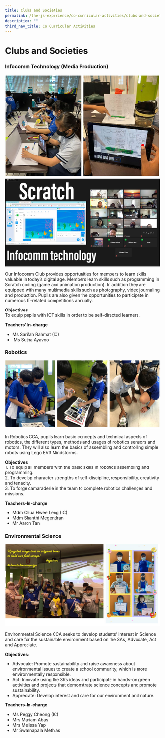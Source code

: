 ```yaml
---
title: Clubs and Societies
permalink: /the-js-experience/co-curricular-activities/clubs-and-societies/
description: ""
third_nav_title: Co Curricular Activities
---
```

# **Clubs and Societies**

  

### Infocomm Technology (Media Production)

![](/images/Infocomm%201.jpg)
![](/images/Infocomm%203.jpg)

Our Infocomm Club provides opportunities for members to learn skills valuable in today’s digital age. Members learn skills such as programming in Scratch coding (game and animation production). In addition they are equipped with many multimedia skills such as photography, video journaling and production. Pupils are also given the opportunities to participate in numerous IT-related competitions annually.  

**Objectives**   
To equip pupils with ICT skills in order to be self-directed learners.

**Teachers’ In-charge**    
* Ms Sarifah Rahmat (IC)
*  Ms Sutha Ayavoo

### Robotics

![](/images/robotics1.jpg)

In Robotics CCA, pupils learn basic concepts and technical aspects of robotics, the different types, methods and usages of robotics sensors and motors. They will also learn the basics of assembling and controlling simple robots using Lego EV3 Mindstorms.

**Objectives**   
1\. To equip all members with the basic skills in robotics assembling and programming.   
2\. To develop character strengths of self-discipline, responsibility, creativity and tenacity.  
3\. To forge camaraderie in the team to complete robotics challenges and missions.

**Teachers-In-charge**
* Mdm Chua Hwee Leng (IC)
* Mdm Shanthi Megendran
* Mr Aaron Tan

### Environmental Science

![](/images/Ensci.jpg)

Environmental Science CCA seeks to develop students’ interest in Science and care for the sustainable environment based on the 3As, Advocate, Act and Appreciate.  

**Objectives:**     
* Advocate: Promote sustainability and raise awareness about environmental issues to create a school community, which is more environmentally responsible.  
* Act: Innovate using the 3Rs ideas and participate in hands-on green activities and projects that demonstrate science concepts and promote sustainability.  
* Appreciate: Develop interest and care for our environment and nature.  
  
**Teachers-In-charge**  
* Ms Peggy Cheong (IC)  
* Mrs Mariam Abas  
* Mrs Melissa Yap
* Mr Swarnapala Methias